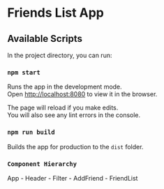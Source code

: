 # Friends List App

## Available Scripts

In the project directory, you can run:

### `npm start`

Runs the app in the development mode.\
Open [http://localhost:8080](http://localhost:8080) to view it in the browser.

The page will reload if you make edits.\
You will also see any lint errors in the console.


### `npm run build`

Builds the app for production to the `dist` folder.

### `Component Hierarchy`

App
    - Header
        - Filter
    - AddFriend
    - FriendList

